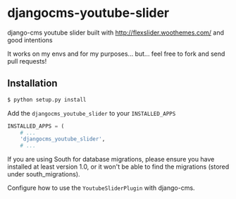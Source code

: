 # djangocms-youtube-slider
django-cms youtube slider built with http://flexslider.woothemes.com/ and good intentions

It works on my envs and for my purposes... but... feel free to fork and send pull requests!

## Installation

```bash
$ python setup.py install
```

Add the ```djangocms_youtube_slider``` to your ```INSTALLED_APPS```

```python
INSTALLED_APPS = (
    # ...
    'djangocms_youtube_slider',
    # ...
```

If you are using South for database migrations, please ensure you have installed at least version 1.0, or it won't be
able to find the migrations (stored under south_migrations).

Configure how to use the ```YoutubeSliderPlugin``` with django-cms.
